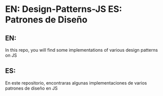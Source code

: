 # EN: Design-Patterns-JS ES: Patrones de Diseño
## EN:
In this repo, you will find some implementations of various design patterns on JS

## ES:
En este repositorio, encontraras algunas implementaciones de varios patrones de diseño en JS

